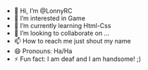 - 👋 Hi, I’m @LonnyRC
- 👀 I’m interested in Game
- 🌱 I’m currently learning Html-Css
- 💞️ I’m looking to collaborate on ...
- 📫 How to reach me just shout my name
- 😄 Pronouns: Ha/Ha
- ⚡ Fun fact: I am deaf and I am handsome! ;)

<!---
LonnyRC/LonnyRC is a ✨ special ✨ repository because its `README.md` (this file) appears on your GitHub profile.
You can click the Preview link to take a look at your changes.
--->
